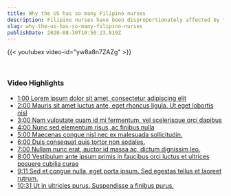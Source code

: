 ```yaml
---
title: Why the US has so many Filipino nurses
description: Filipino nurses have been disproportionately affected by the coronavirus in the US. That’s because they make up an outsized portion of the nursing workforce. About one-third of all foreign-born nurses in the US are Filipino. 
slug: why-the-us-has-so-many-filipino-nurses
publishDate: 2020-08-30T10:50:23.819Z
---
```


{{< youtubex video-id="yw8a8n7ZAZg" >}}


<br />

### Video Highlights


* [1:00 Lorem ipsum dolor sit amet, consectetur adipiscing elit](javascript:playAt(60);void(0);)
* [2:00 Mauris sit amet luctus ante, eget rhoncus ligula. Ut eget lobortis nisl](javascript:playAt(60);void(0);)
* [3:00 Nam vulputate quam id mi fermentum, vel scelerisque orci dapibus](javascript:playAt(60);void(0);)
* [4:00 Nunc sed elementum risus, ac finibus nulla](javascript:playAt(60);void(0);)
* [5:00 Maecenas congue nisl nec ex malesuada sollicitudin.](javascript:playAt(60);void(0);)
* [6:00 Duis consequat quis tortor non sodales.](javascript:playAt(60);void(0);)
* [7:00 Nullam nunc erat, auctor id massa ac, dictum dignissim leo.](javascript:playAt(60);void(0);)
* [8:00 Vestibulum ante ipsum primis in faucibus orci luctus et ultrices posuere cubilia curae](javascript:playAt(60);void(0);)
* [9:11 Sed et congue nulla, eget porta ipsum. Sed egestas tellus et laoreet rutrum.](javascript:playAt(60);void(0);)
* [10:31 Ut in ultricies purus. Suspendisse a finibus purus.](javascript:playAt(60);void(0);)